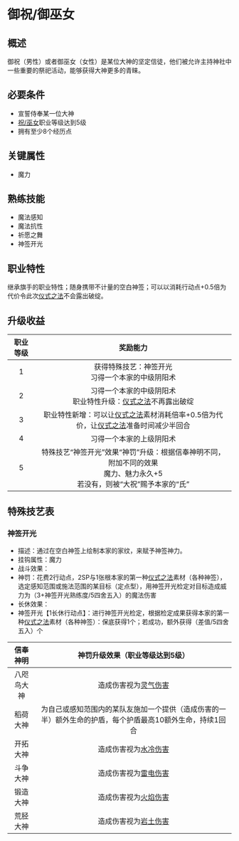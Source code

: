 # 御祝/御巫女

## 概述

御祝（男性）或者御巫女（女性）是某位大神的坚定信徒，他们被允许主持神社中一些重要的祭祀活动，能够获得大神更多的青睐。

## 必要条件

* 宣誓侍奉某一位大神
* <a href="../shuku_miko" target="_blank">祝/巫女</a>职业等级达到5级
* 拥有至少8个经历点

## 关键属性

* 魔力

## 熟练技能

* 魔法感知
* 魔法抗性
* 祈愿之舞
* 神签开光
  
## 职业特性

继承旗手的职业特性；随身携带不计量的空白神签；可以以消耗行动点+0.5倍为代价令此次<a href="/rules/V4.x rules/8·magic/#仪式之法" target="_blank">仪式之法</a>不会露出破绽。

## 升级收益

职业等级|奖励能力
:--:|:--:
1|获得特殊技艺：神签开光<br>习得一个本家的中级阴阳术
2|习得一个本家的中级阴阳术<br>职业特性升级：<a href="/rules/V4.x rules/8·magic/#仪式之法" target="_blank">仪式之法</a>不再露出破绽
3|职业特性新增：可以让<a href="/rules/V4.x rules/8·magic/#仪式之法" target="_blank">仪式之法</a>素材消耗倍率+0.5倍为代价，让<a href="/rules/V4.x rules/8·magic/#仪式之法" target="_blank">仪式之法</a>准备时间减少半回合
4|习得一个本家的上级阴阳术
5|特殊技艺“神签开光”效果“神罚”升级：根据信奉神明不同，附加不同的效果<br>魔力、魅力永久+5<br>若没有，则被“大祝”赐予本家的“氏”

## 特殊技艺表

### 神签开光

* 描述：通过在空白神签上绘制本家的家纹，来赋予神签神力。
* 挂钩属性：魔力
* 战斗效果：
* 神罚：花费2行动点，2SP与1张根本家的第一种<a href="/rules/V4.x rules/8·magic/#仪式之法" target="_blank">仪式之法</a>素材（各种神签），选定感知范围或施法范围的某目标（定点型），用神签开光检定对目标造成威力为（3+神签开光熟练度/5四舍五入）的魔法伤害
* 长休效果：
* 神签开光【1长休行动点】：进行神签开光检定，根据检定成果获得本家的第一种<a href="/rules/V4.x rules/8·magic/#仪式之法" target="_blank">仪式之法</a>素材（各种神签）：保底获得1个；若成功，额外获得（差值/5四舍五入）个

信奉神明|神罚升级效果（职业等级达到5级）
:--:|:--:
八咫鸟大神|造成伤害视为<a href="/rules/data/magic/elemental/air" target="_blank">灵气伤害</a>
稻荷大神|为自己或感知范围内的某队友施加一个提供（造成伤害的一半）额外生命的护盾，每个护盾最高10额外生命，持续1回合
开拓大神|造成伤害视为<a href="/rules/data/magic/elemental/water" target="_blank">水冷伤害</a>
斗争大神|造成伤害视为<a href="/rules/data/magic/elemental/thunder" target="_blank">雷电伤害</a>
锻造大神|造成伤害视为<a href="/rules/data/magic/elemental/fire" target="_blank">火焰伤害</a>
荒胫大神|造成伤害视为<a href="/rules/data/magic/elemental/earth" target="_blank">岩土伤害</a>